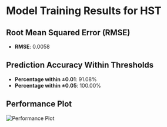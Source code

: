 # Model Training Results for HST

## Root Mean Squared Error (RMSE)
- **RMSE**: 0.0058

## Prediction Accuracy Within Thresholds
- **Percentage within ±0.01**: 91.08%
- **Percentage within ±0.05**: 100.00%

## Performance Plot
![Performance Plot](../imgs/HST.png)
